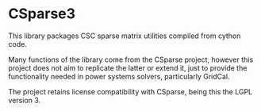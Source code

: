 CSparse3
========

This library packages CSC sparse matrix utilities compiled from cython code.

Many functions of the library come from the CSparse project, however this project does not
aim to replicate the latter or extend it, just to provide the functionality needed
in power systems solvers, particularly GridCal.

The project retains license compatibility with CSparse, being this the LGPL version 3.